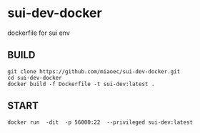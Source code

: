 # sui-dev-docker
dockerfile for sui env
## BUILD

```
git clone https://github.com/miaoec/sui-dev-docker.git
cd sui-dev-docker
docker build -f Dockerfile -t sui-dev:latest . 
```

## START

```
docker run  -dit  -p 56000:22  --privileged sui-dev:latest  
```
